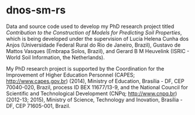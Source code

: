 dnos-sm-rs
=======

Data and source code used to develop my PhD research project titled 
*Contribution to the Construction of Models for Predicting Soil Properties*, 
which is being developed under the supervision of Lucia Helena Cunha dos Anjos 
(Universidade Federal Rural do Rio de Janeiro, Brazil), Gustavo de Mattos 
Vasques (Embrapa Solos, Brazil), and Gerard B M Heuvelink (ISRIC - World Soil
Information, the Netherlands).

My PhD research project is supported by the Coordination for the Improvement of 
Higher Education Personnel (CAPES; http://www.capes.gov.br) (2014), Ministry of 
Education, Brasília - DF, CEP 70040-020, Brazil, process ID BEX 11677/13-9, and
the National Council for Scientific and Technological Development (CNPq; 
http://www.cnpq.br) (2012-13; 2015), Ministry of Science, Technology and Inovation,
Brasília - DF, CEP 71605-001, Brazil.
